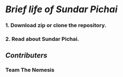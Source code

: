 # _Brief life of **Sundar Pichai**_
### 1. Download zip or clone the repository.
### 2. Read about Sundar Pichai.

## _Contributers_
### ****Team The Nemesis****
